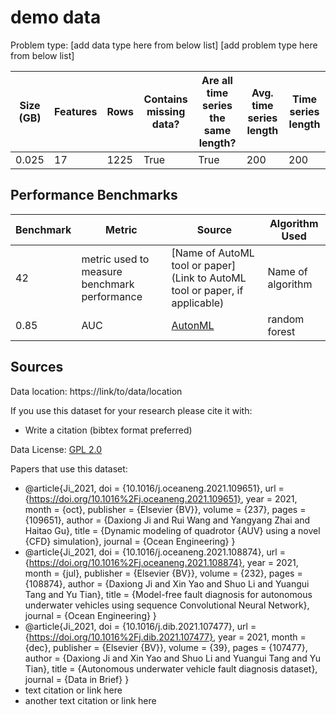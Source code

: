 # demo data

Problem type: [add data type here from below list] [add problem type here from below list]

| Size (GB) | Features | Rows | Contains missing data? | Are all time series the same length? | Avg. time series length | Time series length |
| --------- | -------- | ---- | ---------------------- | ------------------------------------ | ----------------------- | ------------------ |
| 0.025     | 17       | 1225 | True                   | True                                 | 200                     | 200                |

## Performance Benchmarks

| Benchmark | Metric                                       | Source                                                                      | Algorithm Used    |
| --------- | -------------------------------------------- | --------------------------------------------------------------------------- | ----------------- |
| 42        | metric used to measure benchmark performance | [Name of AutoML tool or paper](Link to AutoML tool or paper, if applicable) | Name of algorithm |
| 0.85      | AUC                                          | [AutonML](autonml.readthedocs.io)                                           | random forest     |
## Sources

Data location: https://link/to/data/location

If you use this dataset for your research please cite it with:

- Write a citation (bibtex format preferred)

Data License: [GPL 2.0](https://www.gnu.org/licenses/old-licenses/gpl-2.0.en.html)

Papers that use this dataset:

- @article{Ji_2021, doi = {10.1016/j.oceaneng.2021.109651}, url = {https://doi.org/10.1016%2Fj.oceaneng.2021.109651}, year = 2021, month = {oct}, publisher = {Elsevier {BV}}, volume = {237}, pages = {109651}, author = {Daxiong Ji and Rui Wang and Yangyang Zhai and Haitao Gu}, title = {Dynamic modeling of quadrotor {AUV} using a novel {CFD} simulation}, journal = {Ocean Engineering} }
- @article{Ji_2021, doi = {10.1016/j.oceaneng.2021.108874}, url = {https://doi.org/10.1016%2Fj.oceaneng.2021.108874}, year = 2021, month = {jul}, publisher = {Elsevier {BV}}, volume = {232}, pages = {108874}, author = {Daxiong Ji and Xin Yao and Shuo Li and Yuangui Tang and Yu Tian}, title = {Model-free fault diagnosis for autonomous underwater vehicles using sequence Convolutional Neural Network}, journal = {Ocean Engineering} }
- @article{Ji_2021, doi = {10.1016/j.dib.2021.107477}, url = {https://doi.org/10.1016%2Fj.dib.2021.107477}, year = 2021, month = {dec}, publisher = {Elsevier {BV}}, volume = {39}, pages = {107477}, author = {Daxiong Ji and Xin Yao and Shuo Li and Yuangui Tang and Yu Tian}, title = {Autonomous underwater vehicle fault diagnosis dataset}, journal = {Data in Brief} }
- text citation or link here
- another text citation or link here